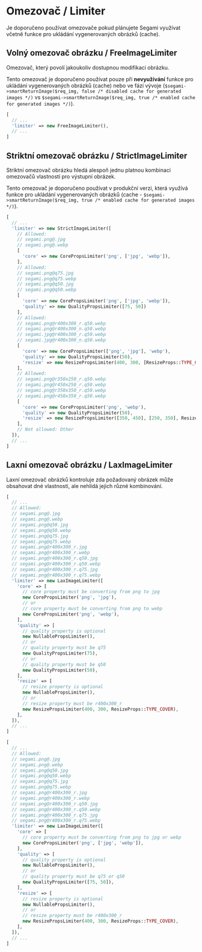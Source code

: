 <!--
//* Project: segami-php
//* File: doc/Limiter.md
-->
# Omezovač / Limiter

Je doporučeno používat omezovače pokud plánujete Segami využívat včetně funkce pro ukládání vygenerovaných obrázků (cache).

## Volný omezovač obrázku / FreeImageLimiter

Omezovač, který povolí jakoukoliv dostupnou modifikaci obrázku.

Tento omezovač je doporučeno používat pouze při **nevyužívání** funkce pro ukládání vygenerovaných obrázků (cache) nebo ve fázi vývoje (`$segami->smartReturnImage($req_img, false /* disabled cache for generated images */)` vs `$segami->smartReturnImage($req_img, true /* enabled cache for generated images */)`).

```php
[
  // ...
  'limiter' => new FreeImageLimiter(),
  // ...
]
```

## Striktní omezovač obrázku / StrictImageLimiter

Striktní omezovač obrázku hledá alespoň jednu platnou kombinaci omezovačů vlastností pro výstupní obrázek.

Tento omezovač je doporučeno používat v produkční verzi, která využívá funkce pro ukládání vygenerovaných obrázků (cache - `$segami->smartReturnImage($req_img, true /* enabled cache for generated images */)`).

```php
[
  // ...
  'limiter' => new StrictImageLimiter([
    // Allowed: 
    // segami.png@.jpg
    // segami.png@.webp
    [
      'core' => new CorePropsLimiter('png', ['jpg', 'webp']),
    ],
    // Allowed:
    // segami.png@q75.jpg
    // segami.png@q75.webp
    // segami.png@q50.jpg
    // segami.png@q50.webp
    [
      'core' => new CorePropsLimiter('png', ['jpg', 'webp']),
      'quality' => new QualityPropsLimiter([75, 50])
    ],
    // Allowed:
    // segami.png@r400x300_r.q50.webp
    // segami.png@r400x300_n.q50.webp
    // segami.jpg@r400x300_r.q50.webp
    // segami.jpg@r400x300_n.q50.webp
    [
      'core' => new CorePropsLimiter(['png', 'jpg'], 'webp'),
      'quality' => new QualityPropsLimiter(50),
      'resize' => new ResizePropsLimiter(400, 300, [ResizeProps::TYPE_COVER, ResizeProps::TYPE_CONTAIN]),
    ],
    // Allowed:
    // segami.png@r350x250_r.q50.webp
    // segami.png@r450x250_r.q50.webp
    // segami.png@r350x350_r.q50.webp
    // segami.png@r450x350_r.q50.webp
    [
      'core' => new CorePropsLimiter('png', 'webp'),
      'quality' => new QualityPropsLimiter(50),
      'resize' => new ResizePropsLimiter([350, 450], [250, 350], ResizeProps::TYPE_COVER),
    ],
    // Not allowed: Other
  ]),
  // ...
]
```

## Laxní omezovač obrázku / LaxImageLimiter

Laxní omezovač obrázků kontroluje zda požadovaný obrázek může obsahovat dné vlastnosti, ale nehlídá jejich různé kombinování.

```php
[
  // ...
  // Allowed:
  // segami.png@.jpg
  // segami.png@.webp
  // segami.png@q50.jpg
  // segami.png@q50.webp
  // segami.png@q75.jpg
  // segami.png@q75.webp
  // segami.png@r400x300_r.jpg
  // segami.png@r400x300_r.webp
  // segami.png@r400x300_r.q50.jpg
  // segami.png@r400x300_r.q50.webp
  // segami.png@r400x300_r.q75.jpg
  // segami.png@r400x300_r.q75.webp
  'limiter' => new LaxImageLimiter([
    'core' => [
      // core property must be converting from png to jpg
      new CorePropsLimiter('png', 'jpg'),
      // or
      // core property must be converting from png to webp
      new CorePropsLimiter('png', 'webp'),
    ],
    'quality' => [
      // quality property is optional
      new NullablePropsLimiter(),
      // or
      // quality property must be q75
      new QualityPropsLimiter(75),
      // or
      // quality property must be q50
      new QualityPropsLimiter(50),
    ],
    'resize' => [
      // resize property is optional
      new NullablePropsLimiter(),
      // or
      // resize property must be r400x300_r
      new ResizePropsLimiter(400, 300, ResizeProps::TYPE_COVER),
    ],
  ]),
  // ...
]
```

```php
[
  // ...
  // Allowed:
  // segami.png@.jpg
  // segami.png@.webp
  // segami.png@q50.jpg
  // segami.png@q50.webp
  // segami.png@q75.jpg
  // segami.png@q75.webp
  // segami.png@r400x300_r.jpg
  // segami.png@r400x300_r.webp
  // segami.png@r400x300_r.q50.jpg
  // segami.png@r400x300_r.q50.webp
  // segami.png@r400x300_r.q75.jpg
  // segami.png@r400x300_r.q75.webp
  'limiter' => new LaxImageLimiter([
    'core' => [
      // core property must be converting from png to jpg or webp
      new CorePropsLimiter('png', ['jpg', 'webp']),
    ],
    'quality' => [
      // quality property is optional
      new NullablePropsLimiter(),
      // or
      // quality property must be q75 or q50
      new QualityPropsLimiter([75, 50]),
    ],
    'resize' => [
      // resize property is optional
      new NullablePropsLimiter(),
      // or
      // resize property must be r400x300_r
      new ResizePropsLimiter(400, 300, ResizeProps::TYPE_COVER),
    ],
  ]),
  // ...
]
```
